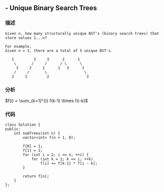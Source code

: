 ## - Unique Binary Search Trees

### 描述
```
Given n, how many structurally unique BST's (binary search trees) that store values 1...n?

For example,
Given n = 3, there are a total of 5 unique BST's.

   1         3     3      2      1
    \       /     /      / \      \
     3     2     1      1   3      2
    /     /       \                 \
   2     1         2                 3
```

### 分析

   $f(i) = \sum_{k=1}^{i} f(k-1) \times f(i-k)$

### 代码
```
class Solution {
public:
    int numTrees(int n) {
        vector<int> f(n + 1, 0);

        f[0] = 1;
        f[1] = 1;
        for (int i = 2; i <= n; ++i) {
            for (int k = 1; k <= i; ++k)
                f[i] += f[k-1] * f[i - k];
        }

        return f[n];
    }
};
```
